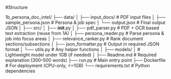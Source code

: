 #Structure

1b_persona_doc_intel/
├── data/
│   ├── input_docs/           # PDF input files
│   ├── sample_persona.json   # Persona & job spec
│   └── output.json           # Final output JSON
│
├── src/
│   ├── __init__.py
│   ├── pdf_parser.py         # PDF + OCR based text extraction (reuse from 1A)
│   ├── persona_reader.py     # Parse persona & job into focus areas
│   ├── relevance_ranker.py   # Rank document sections/subsections
│   ├── json_formatter.py     # Output in required JSON format
│   └── utils.py              # Any helper functions
│
├── models/
│         # Lightweight model under 1GB (if needed)
│
├── Readme.md  # Required explanation (300–500 words)
├── run.py                   # Main entry point
├── Dockerfile               # For deployment (CPU-only, <=1GB)
└── requirements.txt         # Python dependencies
